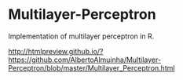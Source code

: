 # Multilayer-Perceptron

Implementation of multilayer perceptron in R.

http://htmlpreview.github.io/?https://github.com/AlbertoAlmuinha/Multilayer-Perceptron/blob/master/Multilayer_Perceptron.html
